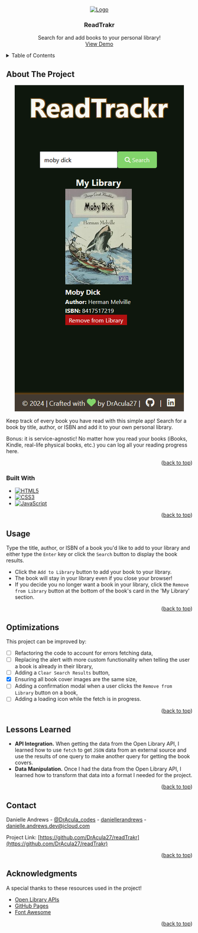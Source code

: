 <!-- Improved compatibility of back to top link: See: https://github.com/othneildrew/Best-README-Template/pull/73 -->

<a name="readme-top"></a>

<!-- PROJECT LOGO -->
<br />
<div align="center">
  <a href="https://dracula27.github.io/readTrakr/">
    <img src="./img/favicon.ico" alt="Logo" width="80" />
  </a>

  <h3 align="center">ReadTrakr</h3>

  <p align="center">
    Search for and add books to your personal library!
    <br />
    <a href="https://dracula27.github.io/readTrakr/">View Demo</a>
  </p>
</div>

<!-- TABLE OF CONTENTS -->
<details>
  <summary>Table of Contents</summary>
  <ol>
    <li>
      <a href="#about-the-project">About The Project</a>
      <ul>
        <li><a href="#built-with">Built With</a></li>
      </ul>
    </li>
    <li><a href="#usage">Usage</a></li>
    <li><a href="#optimizations">Optimizations</a></li>
    <li><a href="#lessons-learned">Lessons Learned</a></li>
    <li><a href="#contact">Contact</a></li>
    <li><a href="#acknowledgments">Acknowledgments</a></li>
  </ol>
</details>

<!-- ABOUT THE PROJECT -->

## About The Project

<p align="center">
    <a href="https://dracula27.github.io/readTrakr/">
      <img src='./img/screenshot.PNG' alt='ReadTrakr Screen Shot' />
    </a>
</p>

Keep track of every book you have read with this simple app! Search for a book by title, author, or ISBN and add it to your own personal library.

Bonus: it is service-agnostic! No matter how you read your books (iBooks, Kindle, real-life physical books, etc.) you can log all your reading progress here.

<p align="right">(<a href="#readme-top">back to top</a>)</p>

### Built With

- [![HTML5](https://camo.githubusercontent.com/47e36c9392fe351ab98a0324ca2cb710782731d5a56f71ffe7c68130a1ddc34f/68747470733a2f2f696d672e736869656c64732e696f2f7374617469632f76313f6c6162656c3d253743266d6573736167653d48544d4c3526636f6c6f723d323335353566267374796c653d706c6173746963266c6f676f3d68746d6c35)](https://html.spec.whatwg.org/)
- [![CSS3](https://camo.githubusercontent.com/de7f9b7e6e26494153157774db679bba3320e333f8279e98986893d490293732/68747470733a2f2f696d672e736869656c64732e696f2f7374617469632f76313f6c6162656c3d253743266d6573736167653d4353533326636f6c6f723d323835663635267374796c653d706c6173746963266c6f676f3d63737333)](https://www.w3.org/Style/CSS/#specs)
- [![JavaScript](https://camo.githubusercontent.com/201c697f87bb2a25af48ccc954f0a3c27409421b3e887b7b8e486222e6c1c6b8/68747470733a2f2f696d672e736869656c64732e696f2f7374617469632f76313f6c6162656c3d253743266d6573736167653d4a41564153435249505426636f6c6f723d336337663564267374796c653d706c6173746963266c6f676f3d6a617661736372697074)](https://tc39.es/ecma262/)

<p align="right">(<a href="#readme-top">back to top</a>)</p>

<!-- USAGE -->

## Usage

Type the title, author, or ISBN of a book you'd like to add to your library and either type the `Enter` key or click the `Search` button to display the book results.

- Click the `Add to Library` button to add your book to your library.
- The book will stay in your library even if you close your browser!
- If you decide you no longer want a book in your library, click the `Remove from Library` button at the bottom of the book's card in the 'My Library' section.

<p align="right">(<a href="#readme-top">back to top</a>)</p>

<!-- OPTIMIZATIONS -->

## Optimizations

This project can be improved by:

- [ ] Refactoring the code to account for errors fetching data,
- [ ] Replacing the alert with more custom functionality when telling the user a book is already in their library,
- [ ] Adding a `Clear Search Results` button,
- [x] Ensuring all book cover images are the same size,
- [ ] Adding a confirmation modal when a user clicks the `Remove from Library` button on a book,
- [ ] Adding a loading icon while the fetch is in progress.

<p align="right">(<a href="#readme-top">back to top</a>)</p>

<!-- LESSONS LEARNED -->

## Lessons Learned

- **API Integration.** When getting the data from the Open Library API, I learned how to use `fetch` to get `JSON` data from an external source and use the results of one query to make another query for getting the book covers.
- **Data Manipulation.** Once I had the data from the Open Library API, I learned how to transform that data into a format I needed for the project.

<p align="right">(<a href="#readme-top">back to top</a>)</p>

<!-- CONTACT -->

## Contact

Danielle Andrews - [@DrAcula_codes](https://twitter.com/DrAcula_codes 'Twitter/X') - [daniellerandrews](https://www.linkedin.com/in/daniellerandrews 'LinkedIn') - danielle.andrews.dev@icloud.com

Project Link: [https://github.com/DrAcula27/readTrakr](https://github.com/DrAcula27/readTrakr)

<p align="right">(<a href="#readme-top">back to top</a>)</p>

<!-- ACKNOWLEDGMENTS -->

## Acknowledgments

A special thanks to these resources used in the project!

- [Open Library APIs](https://openlibrary.org/developers/api)
- [GitHub Pages](https://pages.github.com)
- [Font Awesome](https://fontawesome.com)

<p align="right">(<a href="#readme-top">back to top</a>)</p>
